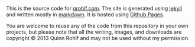 This is the source code for [qrohlf.com](http://qrohlf.com). The site is generated using [jekyll](http://jekyllrb.com/) and written mostly in [markdown](http://daringfireball.net/projects/markdown/). It is hosted using [Github Pages](http://pages.github.com/). 

You are welcome to reuse any of the code from this repository in your own projects, but please note that all the writing, images, and downloads are copyright &copy; 2013 Quinn Rohlf and may not be used without my permission.